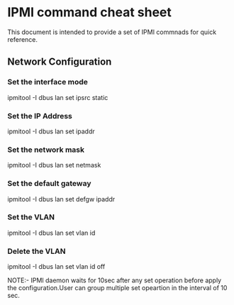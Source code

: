# IPMI command cheat sheet

This document is intended to provide a set of IPMI commnads for quick reference.

## Network Configuration

### Set the interface mode

ipmitool -I dbus lan set <channel> ipsrc static

### Set the IP Address

ipmitool -I dbus lan set <channel> ipaddr <ip>

### Set the network mask

ipmitool -I dbus lan set <channel> netmask <mask>

### Set the default gateway

ipmitool -I dbus lan set <channel> defgw ipaddr <ip>

### Set the VLAN

ipmitool -I dbus lan set <channel> vlan id <id>

### Delete the VLAN

ipmitool -I dbus lan set <channel> vlan id off

NOTE:- IPMI daemon waits for 10sec after any set operation
before apply the configuration.User can group multiple set opeartion in the
interval of 10 sec.
